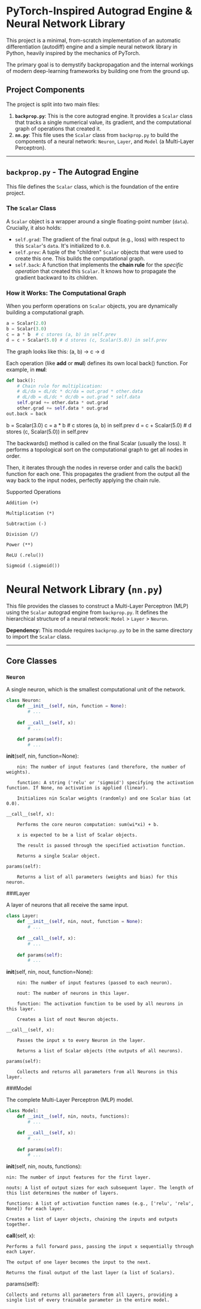 # PyTorch-Inspired Autograd Engine & Neural Network Library

This project is a minimal, from-scratch implementation of an automatic differentiation (autodiff) engine and a simple neural network library in Python, heavily inspired by the mechanics of PyTorch.

The primary goal is to demystify backpropagation and the internal workings of modern deep-learning frameworks by building one from the ground up.

## Project Components

The project is split into two main files:

1.  **`backprop.py`**: This is the core autograd engine. It provides a `Scalar` class that tracks a single numerical value, its gradient, and the computational graph of operations that created it.
2.  **`nn.py`**: This file uses the `Scalar` class from `backprop.py` to build the components of a neural network: `Neuron`, `Layer`, and `Model` (a Multi-Layer Perceptron).

---

## `backprop.py` - The Autograd Engine

This file defines the `Scalar` class, which is the foundation of the entire project.

### The `Scalar` Class

A `Scalar` object is a wrapper around a single floating-point number (`data`). Crucially, it also holds:

* `self.grad`: The gradient of the final output (e.g., loss) with respect to this `Scalar`'s `data`. It's initialized to `0.0`.
* `self.prev`: A tuple of the "children" `Scalar` objects that were used to create this one. This builds the computational graph.
* `self.back`: A function that implements the **chain rule** for the *specific operation* that created this `Scalar`. It knows how to propagate the gradient backward to its children.

### How it Works: The Computational Graph

When you perform operations on `Scalar` objects, you are dynamically building a computational graph.

```python
a = Scalar(2.0)
b = Scalar(3.0)
c = a * b  # c stores (a, b) in self.prev
d = c + Scalar(5.0) # d stores (c, Scalar(5.0)) in self.prev
```
The graph looks like this: (a, b) -> c -> d

Each operation (like __add__ or __mul__) defines its own local back() function. For example, in __mul__:
```python
def back():
    # Chain rule for multiplication:
    # dL/da = dL/dc * dc/da = out.grad * other.data
    # dL/db = dL/dc * dc/db = out.grad * self.data
    self.grad += other.data * out.grad
    other.grad += self.data * out.grad
out.back = back
```


b = Scalar(3.0)
c = a * b  # c stores (a, b) in self.prev
d = c + Scalar(5.0) # d stores (c, Scalar(5.0)) in self.prev

The backwards() method is called on the final Scalar (usually the loss). It performs a topological sort on the computational graph to get all nodes in order.

Then, it iterates through the nodes in reverse order and calls the back() function for each one. This propagates the gradient from the output all the way back to the input nodes, perfectly applying the chain rule.

Supported Operations

    Addition (+)

    Multiplication (*)

    Subtraction (-)

    Division (/)

    Power (**)

    ReLU (.relu())

    Sigmoid (.sigmoid())
# Neural Network Library (`nn.py`)

This file provides the classes to construct a Multi-Layer Perceptron (MLP) using the `Scalar` autograd engine from `backprop.py`. It defines the hierarchical structure of a neural network: `Model` > `Layer` > `Neuron`.

**Dependency:** This module requires `backprop.py` to be in the same directory to import the `Scalar` class.

---

##  Core Classes

### `Neuron`

A single neuron, which is the smallest computational unit of the network.

```python
class Neuron:
    def __init__(self, nin, function = None):
        # ...
    
    def __call__(self, x):
        # ...

    def params(self):
        # ...
```
__init__(self, nin, function=None):

        nin: The number of input features (and therefore, the number of weights).

        function: A string ('relu' or 'sigmoid') specifying the activation function. If None, no activation is applied (linear).

        Initializes nin Scalar weights (randomly) and one Scalar bias (at 0.0).

    __call__(self, x):

        Performs the core neuron computation: sum(wi*xi) + b.

        x is expected to be a list of Scalar objects.

        The result is passed through the specified activation function.

        Returns a single Scalar object.

    params(self):

        Returns a list of all parameters (weights and bias) for this neuron.

###Layer

A layer of neurons that all receive the same input.
```python
class Layer:
    def __init__(self, nin, nout, function = None):
        # ...
    
    def __call__(self, x):
        # ...
    
    def params(self):
        # ...
```
__init__(self, nin, nout, function=None):

        nin: The number of input features (passed to each neuron).

        nout: The number of neurons in this layer.

        function: The activation function to be used by all neurons in this layer.

        Creates a list of nout Neuron objects.

    __call__(self, x):

        Passes the input x to every Neuron in the layer.

        Returns a list of Scalar objects (the outputs of all neurons).

    params(self):

        Collects and returns all parameters from all Neurons in this layer.

###Model

The complete Multi-Layer Perceptron (MLP) model.
```python
class Model:
    def __init__(self, nin, nouts, functions):
        # ...

    def __call__(self, x):
        # ...
    
    def params(self):
        # ...
```
__init__(self, nin, nouts, functions):

    nin: The number of input features for the first layer.

    nouts: A list of output sizes for each subsequent layer. The length of this list determines the number of layers.

    functions: A list of activation function names (e.g., ['relu', 'relu', None]) for each layer.

    Creates a list of Layer objects, chaining the inputs and outputs together.

__call__(self, x):

    Performs a full forward pass, passing the input x sequentially through each Layer.

    The output of one layer becomes the input to the next.

    Returns the final output of the last layer (a list of Scalars).

params(self):

    Collects and returns all parameters from all Layers, providing a single list of every trainable parameter in the entire model.
